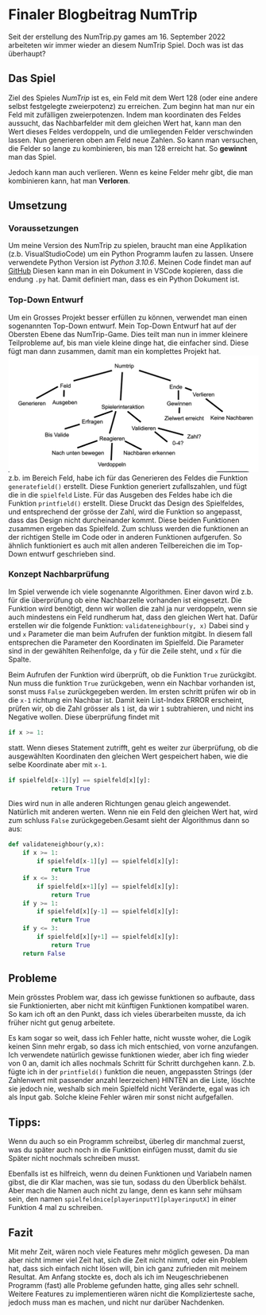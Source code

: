 # Finaler Blogbeitrag NumTrip
Seit der erstellung des NumTrip.py games am 16. September 2022 arbeiteten wir immer wieder an diesem NumTrip Spiel. Doch was ist das überhaupt?
## Das Spiel
Ziel des Spieles *NumTrip* ist es, ein Feld mit dem Wert 128 (oder eine andere selbst festgelegte zweierpotenz) zu erreichen. Zum beginn hat man nur ein Feld mit zufälligen zweierpotenzen. Indem man koordinaten des Feldes aussucht, das Nachbarfelder mit dem gleichen Wert hat, kann man den Wert dieses Feldes verdoppeln, und die umliegenden Felder verschwinden lassen. Nun generieren oben am Feld neue Zahlen. So kann man versuchen, die Felder so lange zu kombinieren, bis man 128 erreicht hat. So **gewinnt** man das Spiel.

Jedoch kann man auch verlieren. Wenn es keine Felder mehr gibt, die man kombinieren kann, hat man **Verloren**.

## Umsetzung
### Voraussetzungen
Um meine Version des NumTrip zu spielen, braucht man eine Applikation (z.b. VisualStudioCode) um ein Python Programm laufen zu lassen. Unsere verwendete Python Version ist *Python 3.10.6*. Meinen Code findet man auf [GitHub](https://github.com/No0ne155/ef_info/blob/main/NumTrip/NumTrip_FINAL.py) Diesen kann man in ein Dokument in VSCode kopieren, dass die endung `.py` hat. Damit definiert man, dass es ein Python Dokument ist. 
### Top-Down Entwurf
Um ein Grosses Projekt besser erfüllen zu können, verwendet man einen sogenannten Top-Down entwurf. Mein Top-Down Entwurf hat auf der Obersten Ebene das NumTrip-Game. Dies teilt man nun in immer kleinere Teilprobleme auf, bis man viele kleine dinge hat, die einfacher sind. Diese fügt man dann zusammen, damit man ein komplettes Projekt hat.
![](./images/topdown.png)
z.b. im Bereich Feld, habe ich für das Generieren des Feldes die Funktion `generatefield()` erstellt. Diese Funktion generiert zufallszahlen, und fügt die in die `spielfeld` Liste. Für das Ausgeben des Feldes habe ich die Funktion `printfield()` erstellt. Diese Druckt das Design des Spielfeldes, und entsprechend der grösse der Zahl, wird die Funktion so angepasst, dass das Design nicht durcheinander kommt. Diese beiden Funktionen zusammen ergeben das Spielfeld. Zum schluss werden die funktionen an der richtigen Stelle im Code oder in anderen Funktionen aufgerufen. So ähnlich funktioniert es auch mit allen anderen Teilbereichen die im Top-Down entwurf geschrieben sind.
### Konzept Nachbarprüfung
Im Spiel verwende ich viele sogenannte Algorithmen. Einer davon wird z.b. für die überprüfung ob eine Nachbarzelle vorhanden ist eingesetzt. Die Funktion wird benötigt, denn wir wollen die zahl ja nur verdoppeln, wenn sie auch mindestens ein Feld rundherum hat, dass den gleichen Wert hat. Dafür erstellen wir die folgende Funktion: `validateneighbour(y, x)` Dabei sind `y` und `x` Parameter die man beim Aufrufen der funktion mitgibt. In diesem fall entsprechen die Parameter den Koordinaten im Spielfeld. Die Parameter sind in der gewählten Reihenfolge, da `y` für die Zeile steht, und `x` für die Spalte.

Beim Aufrufen der Funktion wird überprüft, ob die Funktion `True` zurückgibt. Nun muss die funktion `True` zurückgeben, wenn ein Nachbar vorhanden ist, sonst muss `False` zurückgegeben werden. Im ersten schritt prüfen wir ob in die `x-1` richtung ein Nachbar ist. Damit kein List-Index ERROR erscheint, prüfen wir, ob die Zahl grösser als `1` ist, da wir `1` subtrahieren, und nicht ins Negative wollen. Diese überprüfung findet mit 
``` py 
if x >= 1:
```
statt. Wenn dieses Statement zutrifft, geht es weiter zur überprüfung, ob die ausgewählten Koordinaten den gleichen Wert gespeichert haben, wie die selbe Koordinate aber mit `x-1`. 
```py
if spielfeld[x-1][y] == spielfeld[x][y]:
            return True   
```
Dies wird nun in alle anderen Richtungen genau gleich angewendet. Natürlich mit anderen werten.
Wenn nie ein Feld den gleichen Wert hat, wird zum schluss `False` zurückgegeben.Gesamt sieht der Algorithmus dann so aus:
```py
def validateneighbour(y,x):
    if x >= 1: 
        if spielfeld[x-1][y] == spielfeld[x][y]: 
            return True                          
    if x <= 3:
        if spielfeld[x+1][y] == spielfeld[x][y]:
            return True
    if y >= 1:
        if spielfeld[x][y-1] == spielfeld[x][y]:
            return True
    if y <= 3:
        if spielfeld[x][y+1] == spielfeld[x][y]:
            return True
    return False
```
## Probleme
Mein grösstes Problem war, dass ich gewisse funktionen so aufbaute, dass sie Funktionierten, aber nicht mit künftigen Funktionen kompatibel waren. So kam ich oft an den Punkt, dass ich vieles überarbeiten musste, da ich früher nicht gut genug arbeitete.

Es kam sogar so weit, dass ich Fehler hatte, nicht wusste woher, die Logik keinen Sinn mehr ergab, so dass ich mich entschied, von vorne anzufangen. Ich verwendete natürlich gewisse funktionen wieder, aber ich fing wieder von 0 an, damit ich alles nochmals Schritt für Schritt durchgehen kann. Z.b. fügte ich in der `printfield()` funktion die neuen, angepassten Strings (der Zahlenwert mit passender anzahl leerzeichen) HINTEN an die Liste, löschte sie jedoch nie, weshalb sich mein Spielfeld nicht Veränderte, egal was ich als Input gab. Solche kleine Fehler wären mir sonst nicht aufgefallen.

## Tipps:
Wenn du auch so ein Programm schreibst, überleg dir manchmal zuerst, was du später auch noch in die Funktion einfügen musst, damit du sie Später nicht nochmals schreiben musst. 

Ebenfalls ist es hilfreich, wenn du deinen Funktionen und Variabeln namen gibst, die dir Klar machen, was sie tun, sodass du den Überblick behälst. Aber mach die Namen auch nicht zu lange, denn es kann sehr mühsam sein, den namen `spielfeldnice[playerinputY][playerinputX]` in einer Funktion 4 mal zu schreiben.

## Fazit
Mit mehr Zeit, wären noch viele Features mehr möglich gewesen. Da man aber nicht immer viel Zeit hat, sich die Zeit nicht nimmt, oder ein Problem hat, dass sich einfach nicht lösen will, bin ich ganz zufrieden mit meinem Resultat. Am Anfang stockte es, doch als ich im Neugeschriebenen Programm (fast) alle Probleme gefunden hatte, ging alles sehr schnell. Weitere Features zu implementieren wären nicht die Komplizierteste sache, jedoch muss man es machen, und nicht nur darüber Nachdenken.
